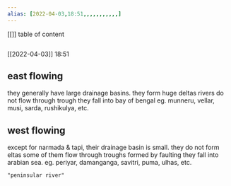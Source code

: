 ```yaml
---
alias: [2022-04-03,18:51,,,,,,,,,,,]
---
```

[[]]
table of content
```toc
```

[[2022-04-03]] 18:51
## east flowing
they generally have large drainage basins.
they form huge deltas
rivers do not flow through trough
they fall into bay of bengal
eg. munneru, vellar, musi, sarda, rushikulya, etc.
## west flowing
except for narmada & tapi, their drainage basin is small.
they do not form eltas
some of them flow through troughs formed by faulting
they fall into arabian sea.
eg. periyar, damanganga, savitri, puma, ulhas, etc.
```query
"peninsular river"
```